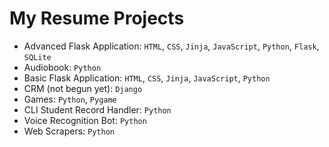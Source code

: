 # My Resume Projects

- Advanced Flask Application: `HTML`, `CSS`, `Jinja`, `JavaScript`, `Python`, `Flask`, `SQLite`
- Audiobook: `Python`
- Basic Flask Application: `HTML`, `CSS`, `Jinja`, `JavaScript`, `Python`
- CRM (not begun yet): `Django`
- Games: `Python`, `Pygame`
- CLI Student Record Handler: `Python`
- Voice Recognition Bot: `Python`
- Web Scrapers: `Python`
